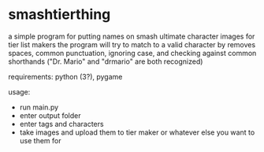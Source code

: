 # smashtierthing

a simple program for putting names on smash ultimate character images for tier list makers
the program will try to match to a valid character by removes spaces, common punctuation, ignoring case, and checking against common shorthands ("Dr. Mario" and "drmario" are both recognized) 

requirements:
python (3?), pygame

usage:
- run main.py
- enter output folder
- enter tags and characters
- take images and upload them to tier maker or whatever else you want to use them for
